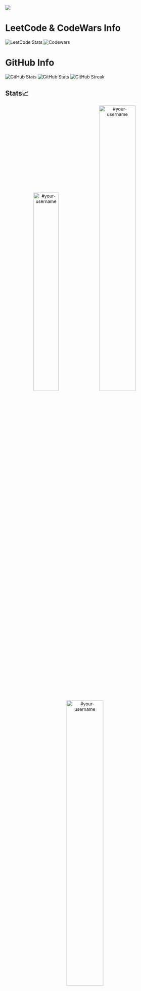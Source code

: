 
![](https://komarev.com/ghpvc/?username=AbdoEbrahim0&color=brightgreen)

# LeetCode & CodeWars Info 
![LeetCode Stats](https://leetcard.jacoblin.cool/abdoebrahim0?theme=dark&font=Martel%20Sans&ext=heatmap)
![Codewars](https://github.r2v.ch/codewars?user=AbdoEbrahim0&top_languages=true&theme=gradient&animation=true)
# GitHub Info 
![GitHub Stats](https://github-readme-stats.vercel.app/api?username=AbdoEbrahim0&theme=default&show_icons=true&hide_border=true&count_private=true)
![GitHub Stats](https://github-readme-stats.vercel.app/api/top-langs/?username=AbdoEbrahim0&theme=default&show_icons=true&hide_border=true&layout=compact)
![GitHub Streak](https://streak-stats.demolab.com/?user=AbdoEbrahim0&theme=dark)


## Stats📈
<p align="center">
<img width="40%" src="https://github-readme-stats.vercel.app/api/top-langs?username=AbdoEbrahim0&show_icons=true&theme=dracula&title_color=ff8000&text_color=ffffff&bg_color=6a6a6a&locale=en&layout=compact&hide_border=true" alt="#your-username" /> 
<img width="48%" src="https://github-readme-stats.vercel.app/api?username=AbdoEbrahim0&show_icons=true&theme=dracula&title_color=ff8000&text_color=ffffff&bg_color=6a6a6a&locale=en&hide_border=true" alt="#your-username" />
<img width="48%" src="https://github-readme-streak-stats.herokuapp.com/?user=AbdoEbrahim0&theme=highcontrast&hide_border=true" alt="#your-username" />
</p>

<!--
<img src="https://streak-stats.demolab.com?user=AbdoEbrahim0&theme=default&hide_border=true" alt="AbdoEbrahim0's Streak in Github" />
--> 

 # Contribution Graph Activity
![GitHub Activity Graph](https://activity-graph.herokuapp.com/graph?username=AbdoEbrahim0&theme=dracula&hide_border=true)

<!--
**AbdoEbrahim0/AbdoEbrahim0** is a ✨ _special_ ✨ repository because its `README.md` (this file) appears on your GitHub profile.

Here are some ideas to get you started:

- 🔭 I’m currently working on ...
- 🌱 I’m currently learning ...
- 👯 I’m looking to collaborate on ...
- 🤔 I’m looking for help with ...
- 💬 Ask me about ...
- 📫 How to reach me: ...
- 😄 Pronouns: ...
- ⚡ Fun fact: ...
-->
